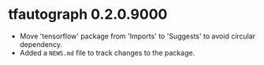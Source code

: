 # tfautograph 0.2.0.9000

* Move 'tensorflow' package from 'Imports' to 'Suggests' to avoid circular dependency.
* Added a `NEWS.md` file to track changes to the package.
